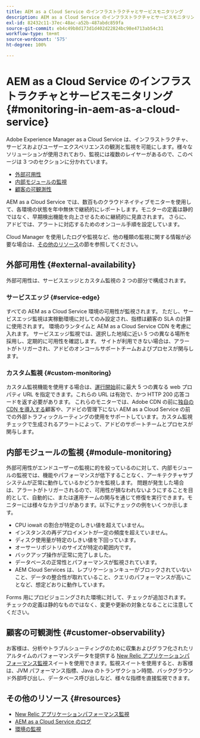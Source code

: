 ```yaml
---
title: AEM as a Cloud Service のインフラストラクチャとサービスモニタリング
description: AEM as a Cloud Service のインフラストラクチャとサービスモニタリング
exl-id: 82432c11-37ec-48ac-a52b-487abdc859fa
source-git-commit: eb4c49b8d173d1d402d22824bc98e4713ab54c31
workflow-type: tm+mt
source-wordcount: '575'
ht-degree: 100%

---
```


# AEM as a Cloud Service のインフラストラクチャとサービスモニタリング {#monitoring-in-aem-as-a-cloud-service}

Adobe Experience Manager as a Cloud Service は、インフラストラクチャ、サービスおよびユーザーエクスペリエンスの観測と監視を可能にします。様々なソリューションが使用されており、監視には複数のレイヤーがあるので、このページは 3 つのセクションに分かれています。

* [外部可用性](#external-availability)
* [内部モジュールの監視](#module-monitoring)
* [顧客の可観測性](#customer-observability)

AEM as a Cloud Service では、数百ものクラウドネイティブモニターを使用して、各環境の状態を年中無休で継続的にレポートします。モニターの定義は静的ではなく、早期検出機能を向上させるために継続的に見直されます。 さらに、アドビでは、アラートに対応するためのオンコール手順を設定しています。

Cloud Manager を使用したログや監視など、他の種類の監視に関する情報が必要な場合は、[その他のリソース](#resources)の節を参照してください。

## 外部可用性 {#external-availability}

外部可用性は、サービスエッジとカスタム監視の 2 つの部分で構成されます。

### サービスエッジ {#service-edge}

すべての AEM as a Cloud Service 環境の可用性が監視されます。 ただし、サービスエッジ監視は実稼動環境に対してのみ設定され、指標は顧客の SLA の計算に使用されます。 環境のランタイムと AEM as a Cloud Service CDN を考慮に入れます。 サービスエッジ監視では、選択した地域に近い 5 つの異なる場所を採用し、定期的に可用性を確認します。 サイトが利用できない場合は、アラートがトリガーされ、アドビのオンコールサポートチームおよびプロセスが関与します。

### カスタム監視 {#custom-monitoring}

カスタム監視機能を使用する場合は、[運行開始](/help/journey-migration/go-live.md)前に最大 5 つの異なる web プロパティ URL を指定できます。これらの URL は有効で、かつ HTTP 200 応答コードを返す必要があります。 これらのモニターでは、Adobe CDN の前に[独自の CDN を導入する](/help/implementing/dispatcher/cdn.md#point-to-point-CDN)顧客や、アドビの管理下にない AEM as a Cloud Service の前での外部トラフィックルーティングの使用をサポートしています。カスタム監視チェックで生成されるアラートによって、アドビのサポートチームとプロセスが関与します。

## 内部モジュールの監視 {#module-monitoring}

外部可用性がエンドユーザーの監視に的を絞っているのに対して、内部モジュールの監視では、機能やパフォーマンスが低下することなく、アーキテクチャサブシステムが正常に動作しているかどうかを監視します。 問題が発生した場合は、アラートがトリガーされるので、可用性が損なわれないようにすることを目的として、自動的に、または運用チームの関与を通じて修復を実行できます。モニターには様々なカテゴリがあります。以下にチェックの例をいくつか示します。

* CPU iowait の割合が特定のしきい値を超えていません。
* インスタンスの再デプロイメントが一定の頻度を超えていません。
* ディスク使用量が特定のしきい値を下回っています。
* オーサーリポジトリのサイズが特定の範囲内です。
* バックアップ操作が正常に完了しました。
* データベースの正常性とパフォーマンスが監視されています。
* AEM Cloud Services は、レプリケーションキューがブロックされていないこと、データの整合性が取れていること、クエリのパフォーマンスが高いことなど、想定どおりに動作しています。

Forms 用にプロビジョニングされた環境に対して、チェックが追加されます。 チェックの定義は静的なものではなく、変更や更新の対象となることに注意してください。

## 顧客の可観測性 {#customer-observability}

お客様は、分析やトラブルシューティングのために収集およびグラフ化されたリアルタイムのパフォーマンスデータを提供する [New Relic アプリケーションパフォーマンス監視](https://experienceleague.adobe.com/docs/experience-manager-cloud-service/content/implementing/using-cloud-manager/user-access-new-relic.html?lang=ja)スイートを使用できます。監視スイートを使用すると、お客様は、JVM パフォーマンス指標、Java のトランザクション時間、バックグラウンド外部呼び出し、データベース呼び出しなど、様々な指標を直接監視できます。

## その他のリソース {#resources}

* [New Relic アプリケーションパフォーマンス監視](https://experienceleague.adobe.com/docs/experience-manager-cloud-service/content/implementing/using-cloud-manager/user-access-new-relic.html?lang=ja)
* [AEM as a Cloud Service のログ](https://experienceleague.adobe.com/docs/experience-manager-cloud-service/content/implementing/developing/logging.html?lang=ja)
* [環境の監視](https://experienceleague.adobe.com/docs/experience-manager-cloud-manager/content/using/monitoring-environments.html?lang=ja)
